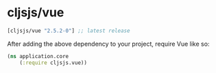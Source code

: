 # cljsjs/vue

[](dependency)
```clojure
[cljsjs/vue "2.5.2-0"] ;; latest release
```
[](/dependency)

After adding the above dependency to your project, require Vue like so:

``` clojure
(ns application.core
    (:require cljsjs.vue))
```